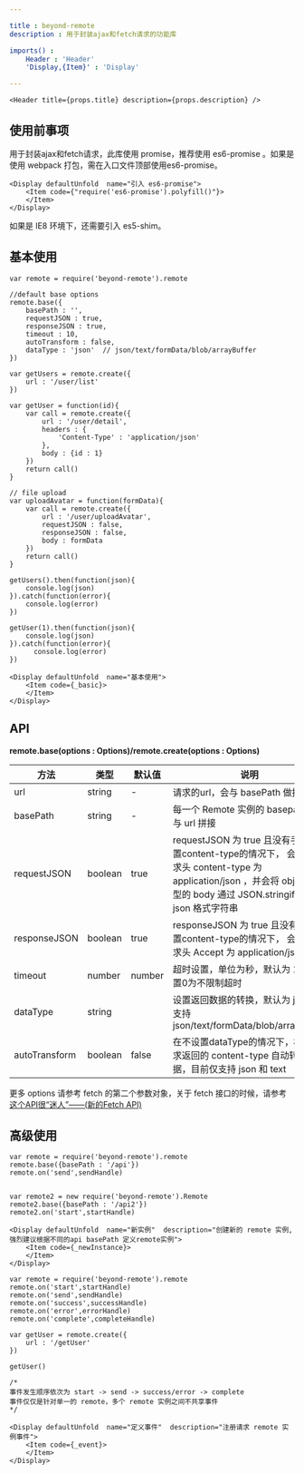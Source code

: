 ```yaml
---

title : beyond-remote
description : 用于封装ajax和fetch请求的功能库 

imports() : 
    Header : 'Header'
    'Display,{Item}' : 'Display'

---
```


```render html
<Header title={props.title} description={props.description} /> 
```

## 使用前事项

用于封装ajax和fetch请求，此库使用 promise，推荐使用 es6-promise 。如果是使用 webpack 打包，需在入口文件顶部使用es6-promise。



```render
<Display defaultUnfold  name="引入 es6-promise">
    <Item code={"require('es6-promise').polyfill()"}>
    </Item>
</Display>
```



如果是 IE8 环境下，还需要引入 es5-shim。


## 基本使用 

```source _basic
var remote = require('beyond-remote').remote

//default base options
remote.base({
    basePath : '',
    requestJSON : true,
    responseJSON : true,
    timeout : 10,
    autoTransform : false,
    dataType : 'json'  // json/text/formData/blob/arrayBuffer
})

var getUsers = remote.create({
    url : '/user/list'
})

var getUser = function(id){
    var call = remote.create({
        url : '/user/detail',
        headers : {
            'Content-Type' : 'application/json'
        },
        body : {id : 1}
    })
    return call()
}

// file upload
var uploadAvatar = function(formData){
    var call = remote.create({
        url : '/user/uploadAvatar',
        requestJSON : false,
        responseJSON : false,
        body : formData
    })
    return call()
}

getUsers().then(function(json){
    console.log(json)
}).catch(function(error){
    console.log(error)
})

getUser(1).then(function(json){
    console.log(json)
}).catch(function(error){
      console.log(error)
})
```

```render
<Display defaultUnfold  name="基本使用">
    <Item code={_basic}>
    </Item>
</Display>
```


## API

**remote.base(options : Options)/remote.create(options : Options)**

| 方法        |  类型   |  默认值 | 说明 |
| --------   | ----   | ----  |----  |
| url  | string  |  -  | 请求的url，会与 basePath 做拼接 |
| basePath  |   string   | -  | 每一个 Remote 实例的 basepath ,会与 url 拼接 |
| requestJSON  |   boolean  |  true  | requestJSON 为 true 且没有手动设置content-type的情况下， 会设置请求头 content-type 为 application/json ，并会将 object 类型的 body 通过 JSON.stringify 转化 json 格式字符串 |
| responseJSON  |   boolean   | true | responseJSON 为 true 且没有手动设置content-type的情况下， 会设置请求头 Accept 为 application/json |
| timeout  |   number  |  number  | 超时设置，单位为秒，默认为 10，设置0为不限制超时 |
| dataType  |   string  |    | 设置返回数据的转换，默认为 json，支持 json/text/formData/blob/arrayBuffer |
| autoTransform  |   boolean   |  false  | 在不设置dataType的情况下，根据请求返回的 content-type 自动转换数据，目前仅支持 json 和 text |



更多 options 请参考 fetch 的第二个参数对象，关于 fetch 接口的时候，请参考 [这个API很“迷人”——(新的Fetch API)](https://www.w3ctech.com/topic/854)


## 高级使用

```source _newInstance
var remote = require('beyond-remote').remote
remote.base({basePath : '/api'})
remote.on('send',sendHandle)


var remote2 = new require('beyond-remote').Remote
remote2.base({basePath : '/api2'})
remote2.on('start',startHandle)
```

```render
<Display defaultUnfold  name="新实例"  description="创建新的 remote 实例,强烈建议根据不同的api basePath 定义remote实例">
    <Item code={_newInstance}>
    </Item>
</Display>
```




```source _event
var remote = require('beyond-remote').remote
remote.on('start',startHandle)
remote.on('send',sendHandle)
remote.on('success',successHandle)
remote.on('error',errorHandle)
remote.on('complete',completeHandle)

var getUser = remote.create({
    url : '/getUser'
})

getUser()

/*
事件发生顺序依次为 start -> send -> success/error -> complete
事件仅仅是针对单一的 remote，多个 remote 实例之间不共享事件
*/
```

```render
<Display defaultUnfold  name="定义事件"  description="注册请求 remote 实例事件">
    <Item code={_event}>
    </Item>
</Display>
```


